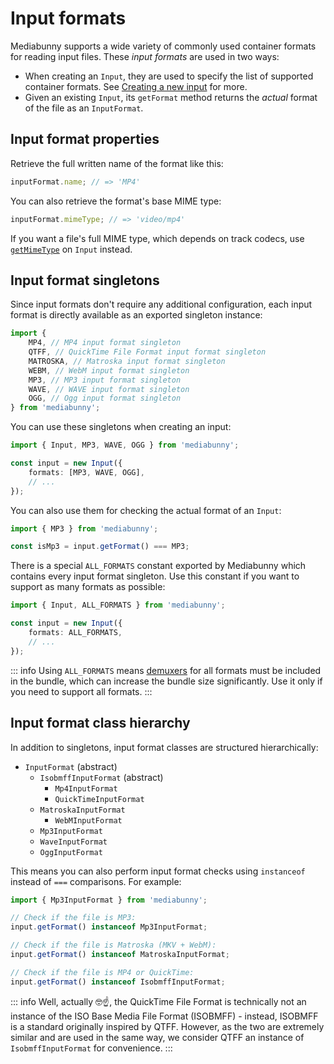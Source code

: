# Input formats

Mediabunny supports a wide variety of commonly used container formats for reading input files. These *input formats* are used in two ways:
- When creating an `Input`, they are used to specify the list of supported container formats. See [Creating a new input](./reading-media-files#creating-a-new-input) for more.
- Given an existing `Input`, its `getFormat` method returns the *actual* format of the file as an `InputFormat`.

## Input format properties

Retrieve the full written name of the format like this:
```ts
inputFormat.name; // => 'MP4'
```

You can also retrieve the format's base MIME type:
```ts
inputFormat.mimeType; // => 'video/mp4'
```

If you want a file's full MIME type, which depends on track codecs, use [`getMimeType`](./reading-media-files#reading-file-metadata) on `Input` instead.

## Input format singletons

Since input formats don't require any additional configuration, each input format is directly available as an exported singleton instance:
```ts
import {
	MP4, // MP4 input format singleton
	QTFF, // QuickTime File Format input format singleton
	MATROSKA, // Matroska input format singleton
	WEBM, // WebM input format singleton
	MP3, // MP3 input format singleton
	WAVE, // WAVE input format singleton
	OGG, // Ogg input format singleton
} from 'mediabunny';
```

You can use these singletons when creating an input:
```ts
import { Input, MP3, WAVE, OGG } from 'mediabunny';

const input = new Input({
	formats: [MP3, WAVE, OGG],
	// ...
});
```

You can also use them for checking the actual format of an `Input`:
```ts
import { MP3 } from 'mediabunny';

const isMp3 = input.getFormat() === MP3;
```

There is a special `ALL_FORMATS` constant exported by Mediabunny which contains every input format singleton. Use this constant if you want to support as many formats as possible:
```ts
import { Input, ALL_FORMATS } from 'mediabunny';

const input = new Input({
	formats: ALL_FORMATS,
	// ...
});
```

::: info
Using `ALL_FORMATS` means [demuxers](https://en.wikipedia.org/wiki/Demultiplexer_(media_file)) for all formats must be included in the bundle, which can increase the bundle size significantly. Use it only if you need to support all formats.
:::

## Input format class hierarchy

In addition to singletons, input format classes are structured hierarchically:
- `InputFormat` (abstract)
	- `IsobmffInputFormat` (abstract)
		- `Mp4InputFormat`
		- `QuickTimeInputFormat`
	- `MatroskaInputFormat`
		- `WebMInputFormat`
	- `Mp3InputFormat`
	- `WaveInputFormat`
	- `OggInputFormat`

This means you can also perform input format checks using `instanceof` instead of `===` comparisons. For example:
```ts
import { Mp3InputFormat } from 'mediabunny';

// Check if the file is MP3:
input.getFormat() instanceof Mp3InputFormat;

// Check if the file is Matroska (MKV + WebM):
input.getFormat() instanceof MatroskaInputFormat;

// Check if the file is MP4 or QuickTime:
input.getFormat() instanceof IsobmffInputFormat;
```

::: info
Well, actually 🤓☝️, the QuickTime File Format is technically not an instance of the ISO Base Media File Format (ISOBMFF) - instead, ISOBMFF is a standard originally inspired by QTFF. However, as the two are extremely similar and are used in the same way, we consider QTFF an instance of `IsobmffInputFormat` for convenience.
:::